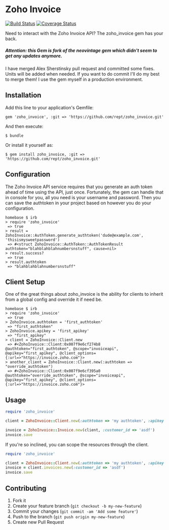 # Zoho Invoice

[![Build Status](https://travis-ci.org/rept/zoho_invoice.png?branch=master)](https://travis-ci.org/rept/zoho_invoice)
[![Coverage Status](https://coveralls.io/repos/rept/zoho_invoice/badge.png?branch=master)](https://coveralls.io/r/rept/zoho_invoice)

Need to interact with the Zoho Invoice API?  The zoho_invoice gem has your back.

##### Attention: this Gem is fork of the neovintage gem which didn't seem to get any updates anymore.
I have merged Alex Sherstinsky pull request and committed some fixes.  Units will be added when needed.  If you want to do commit I'll do my best to merge them!  I use the gem myself in a production environment.   

## Installation

Add this line to your application's Gemfile:

    gem 'zoho_invoice', :git => 'https://github.com/rept/zoho_invoice.git'

And then execute:

    $ bundle

Or install it yourself as:

    $ gem install zoho_invoice, :git => 'https://github.com/rept/zoho_invoice.git'

## Configuration

The Zoho Invoice API service requires that you generate an auth token ahead of time using the API, just once.  Fortunately, the gem can handle that in console for you, all you need is your username and password.
Then you can save the authtoken in your project based on however you do your configuration.

```
homebase $ irb
> require 'zoho_invoice'
 => true
> result = ZohoInvoice::AuthToken.generate_authtoken('dude@example.com', 'thisismysweetpassword')
 => #<struct ZohoInvoice::AuthToken::AuthTokenResult authtoken="blahblahblahnumbersnstuff", cause=nil>
> result.success?
 => true
> result.authtoken
 => "blahblahblahnumbersnstuff"
```

## Client Setup

One of the great things about zoho_invoice is the ability for clients to inherit from a global config and override it if need be.

```
homebase $ irb
> require 'zoho_invoice'
 => true
> ZohoInvoice.authtoken = 'first_authtoken'
 => "first_authtoken"
> ZohoInvoice.apikey = 'first_apikey'
 => "first_apikey"
> client = ZohoInvoice::Client.new
 => #<ZohoInvoice::Client:0x007f9e6cf274b8 @authtoken="first_authtoken", @scope="invoiceapi", @apikey="first_apikey", @client_options={:url=>"https://invoice.zoho.com"}>
> another_client = ZohoInvoice::Client.new(:authtoken => "override_authtoken")
 => #<ZohoInvoice::Client:0x007f9e6cf395a0 @authtoken="override_authtoken", @scope="invoiceapi", @apikey="first_apikey", @client_options={:url=>"https://invoice.zoho.com"}>
```

## Usage

```ruby
require 'zoho_invoice'

client = ZohoInvoice::Client.new(:authtoken => 'my authtoken', :apikey => 'my apikey')

invoice = ZohoInvoice::Invoice.new(client, :customer_id => 'asdf')
invoice.save
```

If you're so inclined, you can scope the resources through the client.

```ruby
require 'zoho_invoice'

client = ZohoInvoice::Client.new(:authtoken => 'my authtoken', :apikey => 'my apikey')
invoice = client.invoices.new(:customer_id => 'asdf')
invoice.save
```

## Contributing

1. Fork it
2. Create your feature branch (`git checkout -b my-new-feature`)
3. Commit your changes (`git commit -am 'Add some feature'`)
4. Push to the branch (`git push origin my-new-feature`)
5. Create new Pull Request
